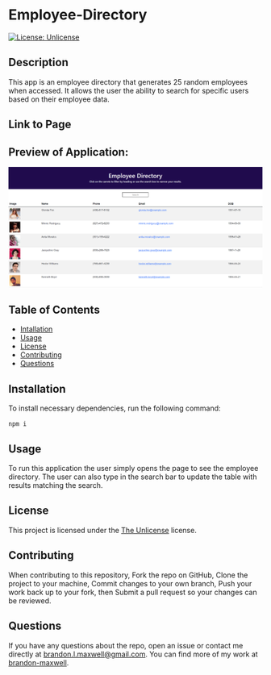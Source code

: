 # Employee-Directory
[![License: Unlicense](https://img.shields.io/badge/license-Unlicense-blue.svg)](http://unlicense.org/)

## Description
This app is an employee directory that generates 25 random employees when accessed. It allows the user the ability to search for specific users based on their employee data. 

## Link to Page


## Preview of Application:
![preview screenshot](public/assets/images/Screenshot.png)

## Table of Contents
* [Intallation](#installation)
* [Usage](#usage)
* [License](#license)
* [Contributing](#contributing)
* [Questions](#questions)

## Installation
To install necessary dependencies, run the following command:
~~~
npm i
~~~

## Usage
To run this application the user simply opens the page to see the employee directory. The user can also type in the search bar to update the table with results matching the search.

## License 
This project is licensed under the [The Unlicense](http://unlicense.org/) license.

## Contributing
When contributing to this repository, Fork the repo on GitHub, Clone the project to your machine, Commit changes to your own branch, Push your work back up to your fork, then Submit a pull request so your changes can be reviewed.

## Questions
If you have any questions about the repo, open an issue or contact me directly at brandon.l.maxwell@gmail.com. You can find more of my work at [brandon-maxwell](https://github.com/brandon-maxwell).